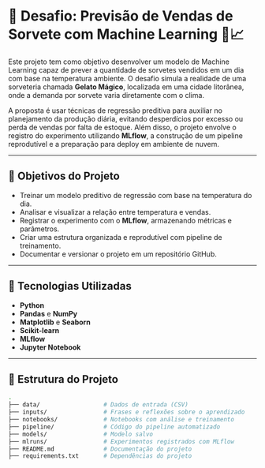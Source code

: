 # 🧊 Desafio: Previsão de Vendas de Sorvete com Machine Learning 🍦📈

Este projeto tem como objetivo desenvolver um modelo de Machine Learning capaz de prever a quantidade de sorvetes vendidos em um dia com base na temperatura ambiente. O desafio simula a realidade de uma sorveteria chamada **Gelato Mágico**, localizada em uma cidade litorânea, onde a demanda por sorvete varia diretamente com o clima.

A proposta é usar técnicas de regressão preditiva para auxiliar no planejamento da produção diária, evitando desperdícios por excesso ou perda de vendas por falta de estoque. Além disso, o projeto envolve o registro do experimento utilizando **MLflow**, a construção de um pipeline reprodutível e a preparação para deploy em ambiente de nuvem.

---

## 🎯 Objetivos do Projeto

- Treinar um modelo preditivo de regressão com base na temperatura do dia.
- Analisar e visualizar a relação entre temperatura e vendas.
- Registrar o experimento com o **MLflow**, armazenando métricas e parâmetros.
- Criar uma estrutura organizada e reprodutível com pipeline de treinamento.
- Documentar e versionar o projeto em um repositório GitHub.

---

## 🧠 Tecnologias Utilizadas

- **Python**
- **Pandas** e **NumPy**
- **Matplotlib** e **Seaborn**
- **Scikit-learn**
- **MLflow**
- **Jupyter Notebook**

---

## 📁 Estrutura do Projeto

```bash
.
├── data/                  # Dados de entrada (CSV)
├── inputs/                # Frases e reflexões sobre o aprendizado
├── notebooks/             # Notebooks com análise e treinamento
├── pipeline/              # Código do pipeline automatizado
├── models/                # Modelo salvo
├── mlruns/                # Experimentos registrados com MLflow
├── README.md              # Documentação do projeto
├── requirements.txt       # Dependências do projeto
